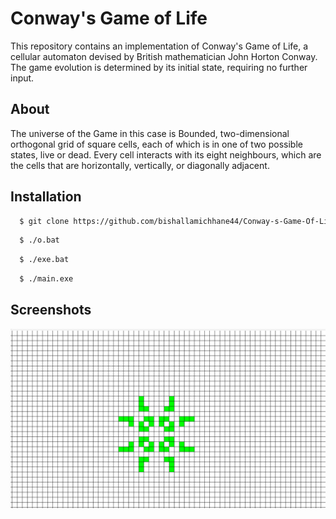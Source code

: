 # Conway's Game of Life

This repository contains an implementation of Conway's Game of Life, a cellular automaton devised by British mathematician John Horton Conway. The game  evolution is determined by its initial state, requiring no further input.

## About

The universe of the Game in this case is Bounded, two-dimensional orthogonal grid of square cells, each of which is in one of two possible states, live or dead. Every cell interacts with its eight neighbours, which are the cells that are horizontally, vertically, or diagonally adjacent. 

## Installation



```bash
  $ git clone https://github.com/bishallamichhane44/Conway-s-Game-Of-Life.git
```
```bash
  $ ./o.bat
```
```bash
  $ ./exe.bat
```
```bash
  $ ./main.exe
```
## Screenshots

![App Screenshot](https://github.com/bishallamichhane44/Conway-s-Game-Of-Life/blob/master/images/demo.png)

